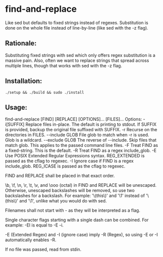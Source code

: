 # find-and-replace

Like sed but defaults to fixed strings instead of regexes. Substitution is done on the whole file instead of line-by-line (like sed with the -z flag).

## Rationale:

Substituting fixed strings with sed which only offers regex substitution is a massive pain. Also, often we want to replace strings that spread across multiple lines, though that works with sed with the -z flag.

## Installation:

```
./setup && ./build && sudo ./install
```
## Usage:
find-and-replace \[FIND\] \[REPLACE\] \[OPTIONS\]... \[FILES\]...
Options:
  -i\[SUFFIX\]
    Replace files in-place. The default is printing to stdout.
    If SUFFIX is provided, backup the original file suffixed with SUFFIX.
  -r
    Recurse on the directories in FILES.
  --include GLOB
    File glob to match when -r is used. Glob is a wildcard.
  --exclude GLOB
    The reverse of --include. Skip files that match glob.
    This applies to the passed command line files.
  -F
    Treat FIND as a fixed-string. This is the default.
  -R
    Treat FIND as a regex include\_glob.
  -E
    Use POSIX Extended Regular Expressions syntax.
    REG\_EXTENDED is passed as the cflag to regexec.
  -I
    Ignore case if FIND is a regex include\_glob.
    REG\_ICASE is passed as the cflag to regexec.

FIND and REPLACE shall be placed in that exact order.

\b, \f, \n, \r, \t, \v, and \ooo \(octal\) in FIND and REPLACE will be unescaped.
Otherwise, unescaped backslashes will be removed, so use two backslashes for a backslash.
For example: '\\\(this\\\)' and '\\1' instead of '\\(this\\)' and '\1', unlike what
you would do with sed.

Filenames shall not start with - as they will be interpreted as a flag.

Single character flags starting with a single dash can be combined.
For example: -EI is equal to -E -i.

-E \(Extended Regex\) and -I \(ignore case\) imply -R \(Regex\), so using -E or -I automatically
enables -R.

If no file was passed, read from stdin.
